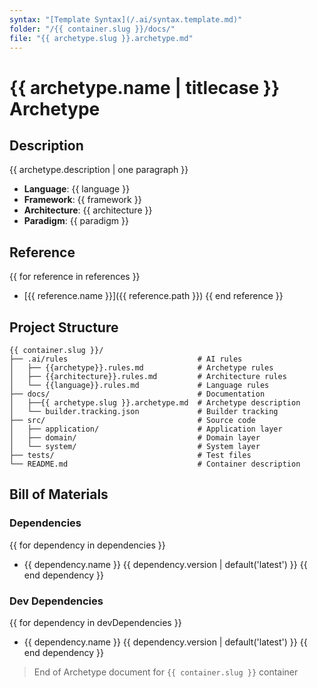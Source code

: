 ```yaml
---
syntax: "[Template Syntax](/.ai/syntax.template.md)"
folder: "/{{ container.slug }}/docs/"
file: "{{ archetype.slug }}.archetype.md"
---
```


# {{ archetype.name | titlecase }} Archetype

## Description

<!--
Brief description of the archetype's purpose and key characteristics
-->

{{ archetype.description | one paragraph }}

- **Language**: {{ language }}
- **Framework**: {{ framework }}
- **Architecture**: {{ architecture }}
- **Paradigm**: {{ paradigm }}

## Reference

<!--
List of relevant reference project documents (briefing, systems architecture)
-->

{{ for reference in references }}
- [{{ reference.name }}]({{ reference.path }})
{{ end reference }}

## Project Structure

<!--
Write the Visual representation of the container structure
The src folder is an example of a layered architecture (use the archetype rules)
-->

```
{{ container.slug }}/
├── .ai/rules                             # AI rules
│   ├── {{archetype}}.rules.md            # Archetype rules
│   ├── {{architecture}}.rules.md         # Architecture rules
│   └── {{language}}.rules.md             # Language rules
├── docs/                                 # Documentation
│   ├──{{ archetype.slug }}.archetype.md  # Archetype description
│   └── builder.tracking.json             # Builder tracking
├── src/                                  # Source code
│   ├── application/                      # Application layer
│   ├── domain/                           # Domain layer
│   └── system/                           # System layer
├── tests/                                # Test files
└── README.md                             # Container description
```

<!--
Go ahead and create all of these folders
-->

<!-- 
Files

- The [README.md]({{containerFolder}}/README.md)
  - Container description
  - Installation and usage instructions
  - Links to documentation and reference projects

- The [.ai]({{containerFolder}}/.ai) folder
  - Copy relevant files from [AI rules folder](/.ai/rules/)

- The [Builder Tracking file]({{containerFolder}}/docs/builder.tracking.json) file
  - Based on the [Builder Tracking schema](/.ai/builder/builder.tracking.schema.json)
  - Filled with container slug and features array (only with slugs and status as defined)

- The **Archetype** markdown file
  - This file file you are editing
-->

## Bill of Materials

<!--
List of dependencies based on the archetype rules
Include only the dependencies that are required 
-->

### Dependencies

{{ for dependency in dependencies }}
- {{ dependency.name }} {{ dependency.version | default('latest') }}
{{ end dependency }}

### Dev Dependencies

{{ for dependency in devDependencies }}
- {{ dependency.name }} {{ dependency.version | default('latest') }}
{{ end dependency }}

> End of Archetype document for `{{ container.slug }}` container 